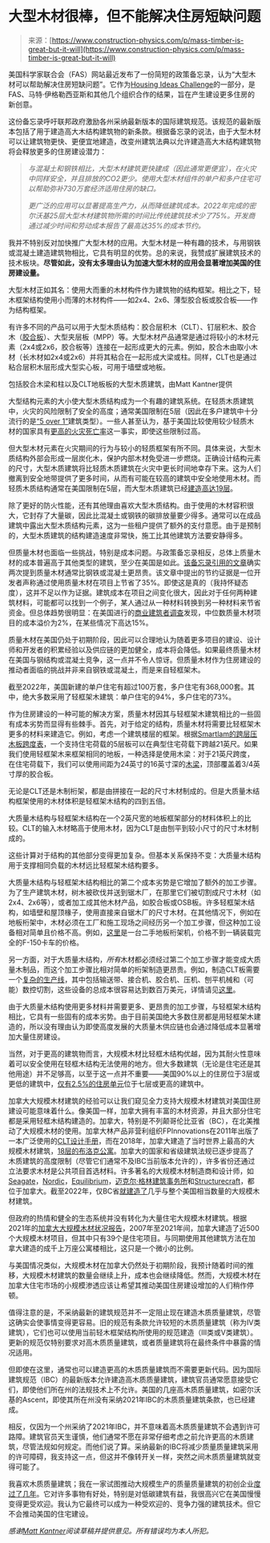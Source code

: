 <!--yml

category: 未分类

date: 2024-05-27 14:54:39

-->

# 大型木材很棒，但不能解决住房短缺问题

> 来源：[https://www.construction-physics.com/p/mass-timber-is-great-but-it-will](https://www.construction-physics.com/p/mass-timber-is-great-but-it-will)

美国科学家联合会（FAS）网站最近发布了一份简短的政策备忘录，认为“大型木材可以帮助解决住房短缺问题”。它作为[Housing Ideas Challenge](https://www.slowboring.com/p/your-best-ideas-on-increasing-housing)的一部分，是FAS、马特·伊格勒西亚斯和其他几个组织合作的结果，旨在产生建设更多住房的新创意。

这份备忘录呼吁联邦政府激励各州采纳最新版本的国际建筑规范。该规范的最新版本包括了用于建造高大木结构建筑物的新条款。根据备忘录的说法，由于大型木材可以让建筑物更快、更便宜地建造，改变州建筑法典以允许建造高大木结构建筑物将会释放更多的住房建设潜力：

> *与混凝土和钢铁相比，大型木材建筑更快建成（因此通常更便宜），在火灾中同样安全，并且排放的CO2更少。使用大型木材组件的单户和多户住宅可以帮助弥补730万套经济适用住房的缺口。*
> 
> *更广泛的应用可以显著提高生产力，从而降低建筑成本。2022年完成的密尔沃基25层大型木材建筑物所需的时间比传统建筑技术少了75%。开发商通过减少时间和劳动成本报告了最高达35%的成本节约。*

我并不特别反对加快推广大型木材的应用。大型木材是一种有趣的技术，与用钢铁或混凝土建造建筑物相比，它具有明显的优势。总的来说，我赞成扩展建筑技术的技术板块。**尽管如此，没有太多理由认为加速大型木材的应用会显著增加美国的住房建设量。**

大型木材正如其名：使用大而重的木材构件作为建筑物的结构框架。相比之下，轻木框架结构使用小而薄的木材构件——如2x4、2x6、薄型胶合板或胶合板——作为结构框架。

有许多不同的产品可以用于大型木质结构：胶合层积木（CLT）、钉层积木、胶合木（[胶合板](https://en.wikipedia.org/wiki/Glued_laminated_timber)）、大型夹层板（MPP）等。大型木材产品通常是通过将较小的木材元素（2x4或2x6，胶合板等）连接在一起形成更大的元素。例如，胶合木由取小木材（长木材如2x4或2x6）并将其粘合在一起形成大梁或柱。同样，CLT也是通过粘合层积木层形成大型实心板，可用于墙壁或地板。

包括胶合木梁和柱以及CLT地板板的大型木质建筑，由Matt Kantner提供

大型结构元素的大小使大型木质结构成为一个有趣的建筑系统。在轻质木质建筑中，火灾的风险限制了安全的高度；通常美国限制在5层（因此在多户建筑中十分流行的是[“5 over 1”](https://en.wikipedia.org/wiki/5-over-1)建筑类型）。一些人甚至认为，基于美国比较使用较少轻质木材的国家具有[更高的火灾死亡率](https://www.construction-physics.com/p/wood-construction-and-the-risk-of)这一事实，即使这些限制过高。

但大型木材元素在火灾期间的行为与较小的轻质框架有所不同。具体来说，大型木质结构外部会形成一层炭化木，保护内部木材免受进一步燃烧。正确设计结构元素的尺寸，大型木质建筑将比轻质木质建筑在火灾中更长时间地幸存下来。这为人们撤离到安全地带提供了更多时间，从而有可能在较高的建筑中安全地使用木材。而轻质木质结构通常在美国限制在5层，而大型木质建筑已经[建造高达19层](https://www.thorntontomasetti.com/project/ascent)。

除了更好的防火性能，还有其他理由喜欢大型木质结构。由于使用的木材容积很大，它封存了大量碳，因此比混凝土或钢铁的碳排放量要少得多。通常可以在成品建筑中露出大型木质结构元素，这为一些租户提供了额外的支付意愿。由于是预制的，大型木质建筑的结构建造速度非常快，施工比其他建筑方法要安静得多。

但质量木材也面临一些挑战，特别是成本问题。与政策备忘录相反，总体上质量木材的成本普遍高于其他类型的建筑，至少在美国是如此。[该备忘录引用的文章](https://warrington.ufl.edu/due-diligence/2023/03/01/mass-timber-primed-for-wider-use/)确实两次提到质量木材通常比钢铁或混凝土更昂贵。该文章中提出的节约证据是一位开发者声称通过使用质量木材在项目上节省了35%。即使这是真的（我持怀疑态度），这并不足以作为证据。建筑成本在项目之间变化很大，因此对于任何两种建筑材料，可能都可以找到一个例子，某人通过从一种材料转换到另一种材料来节省资金。但总体趋势很明显：在美国进行的[商业建筑者调查](https://timberfinance.ch/wp-content/uploads/2023/05/2023-International-Mass-Timber-Report_Faster-Download-1.pdf)发现，中位数质量木材项目的成本溢价为2%，在某些情况下高达15%。

质量木材在美国仍处于初期阶段，因此可以合理地认为随着更多项目的建设、设计师和开发者的积累经验以及供应链的更加健全，成本将会降低。如果最终质量木材在美国与钢结构或混凝土竞争，这一点并不令人惊讶。但质量木材作为住房建设的推动者面临的挑战并非来自钢铁或混凝土，而是来自轻框架木。

截至2022年，美国新建的单户住宅有超过100万套，多户住宅有368,000套。其中，绝大多数采用了轻框架木建筑：单户住宅的94%，多户住宅的73%。

作为住房建设的一种可能的解决方案，质量木材因其与轻框架木建筑相比的一些固有成本劣势而显得有些棘手。首先，对于给定的结构，质量木材将需要比轻框架木更多的材料来建造它。例如，考虑一个建筑楼层的框架。根据[Smartlam的跨层压木板跨度表](https://www.smartlam.com/wp-content/uploads/2020/06/SmartLam-2020-Cross-Laminated-Timber-Specification-Guide_June_compressed.pdf)，一个支持住宅荷载的5层板可以在典型住宅荷载下跨越21英尺。如果我们使用轻框架木来框架相同的地板，一种选择是使用木梁：对于21英尺跨度，在住宅荷载下，我们可以使用间距为24英寸的16英寸深的[木梁](https://alpineitw.com/wp-content/uploads/2020/09/floor-truss-guide-compressed2.pdf)，顶部覆盖着3/4英寸厚的胶合板。

无论是CLT还是木制桁架，都是由拼接在一起的尺寸木材制成的。但是大质量木结构框架使用的木材体积是轻框架木结构的四到五倍。

大质量木结构与轻框架木结构在一个2英尺宽的地板框架部分的材料体积上的比较。CLT的输入木材略高于使用木材，因为CLT是由刨平到较小尺寸的尺寸木材制成的。

这些计算对于结构的其他部分变得更加复杂。但基本关系保持不变：大质量木结构用于支撑相同负载的木材远比轻框架木结构要多。

大质量木结构与轻框架木结构相比的第二个成本劣势是它增加了额外的加工步骤。为了生产建筑木材，树木被砍伐并送到锯木厂，在那里它们被切割成尺寸木材（如2x4、2x6等），或者加工成其他木材产品，如胶合板或OSB板。许多轻框架木结构，如墙壁和屋顶椽子，使用直接来自锯木厂的尺寸木材。在其他情况下，例如在地板桁架中，木材必须在工厂和施工现场之间经历另一个加工步骤，但这种加工设备相对简单且价格不高。例如，[这里](https://www.woodtechsystems.com/product/2003-alpine-floormaster-floor-truss-machine/)是一台二手地板桁架机，价格不到一辆装载完全的F-150卡车的价格。

另一方面，对于大质量木结构，*所有*木材都必须经过第二个加工步骤才能变成大质量木制品，而这个加工步骤比相对简单的桁架制造更昂贵。例如，制造CLT板需要一个[复杂的生产线](https://kallesoemachinery.com/system-solutions/clt-system-solutions/)，其中包括输送带、接合机、胶合机、压机、刨平机械和（可能）数控切割，这些设备的总成本很容易达到数百万美元，详情请见[这里](http://www.wooddesignandbuilding.com/the-evolution-of-clt-manufacturing-in-north-america/)。

由于大质量木结构使用更多材料并需要更多、更昂贵的加工步骤，与轻框架木结构相比，它具有一些固有的成本劣势。由于目前美国绝大多数住房都是用轻框架木建造的，所以没有理由认为即使高度发展的大质量木供应链也会通过降低成本显著增加大量住房建设。

当然，对于更高的建筑物而言，大规模木材比轻框木结构优越，因为其耐火性意味着可以安全使用在轻框木结构无法使用的地方。但大多数建筑（无论是住宅还是其他用途）并不足够高，以至于这一点并不重要——美国90%以上的住房位于3层或更低的建筑中，[仅有2.5%的住房单元](https://www.construction-physics.com/p/every-building-in-america-an-analysis)位于七层或更高的建筑中。

加拿大大规模木材建筑的经验可以让我们窥见全力支持大规模木材建筑对美国住房建设可能意味着什么。像美国一样，加拿大拥有丰富的木材资源，并且大部分住宅都是采用轻框木结构建造的。加拿大，特别是不列颠哥伦比亚省（BC），在北美推动了大规模木材的使用。加拿大林产品非营利组织FPInnovations在2011年出版了一本广泛使用的[CLT设计手册](https://web.fpinnovations.ca/download/clt-handbook-2019-full-edition/)，而在2018年，加拿大建造了当时世界上最高的大规模木材建筑，[18层的布洛克公寓](https://www.thinkwood.com/construction-projects/brock-commons-tallwood-house)。加拿大的国家和省级建筑法规已逐步提高了木质建筑的高度限制（尽管它们通常不及IBC当前版本允许的），许多省份还通过立法要求木材是公共项目首选材料。许多著名的大规模木材制造商和设计师，如[Seagate](https://seagatemasstimber.com/)，[Nordic](https://www.nordic.ca/en)，[Equilibrium](https://eqcanada.com/)，[迈克尔·格林建筑事务所](https://mg-architecture.ca/)和[Structurecraft](https://structurecraft.com/)，都位于加拿大。截至2022年，仅BC省[就建造了](https://www.thinkwood.com/construction-projects/brock-commons-tallwood-house)几乎与整个美国相当数量的大规模木材建筑。

但政府的热情和健全的生态系统并没有转化为大量住宅大规模木材建筑。根据2021年的[加拿大大规模木材状况报告](https://d1ied5g1xfgpx8.cloudfront.net/pdfs/40364.pdf)，2007年至2021年间，加拿大建造了近500个大规模木材项目，但其中只有39个是住宅项目。与同期使用其他建筑方法在加拿大建造的成千上万座公寓楼相比，这只是一个微小的比例。

与美国情况类似，大规模木材在加拿大仍然处于初期阶段，我预计随着时间的推移，大规模木材建筑的数量会继续上升，成本也会继续降低。然而，大规模木材在加拿大住宅市场的小规模渗透应该让希望其推动美国住房建设增加的人们稍作停顿。

值得注意的是，不采纳最新的建筑规范并不一定阻止现在建造木质质量建筑，尽管这确实会使事情变得更容易。旧的规范有条款允许较短的木质质量建筑（称为IV类建筑），它们也可以使用当前轻木框架结构所使用的规范建造（III类或V类建筑）。更新的规范仅特别要求对高木质质量建筑，或者质量建筑将在最终条件中暴露的情况适用。

但即使在这里，通常也可以建造更高的木质质量建筑而不需要更新代码。因为国际建筑规范（IBC）的最新版本允许建造高木质质量建筑，建筑官员通常愿意接受它们，即使他们所在州的法规技术上不允许。美国的几座高木质质量建筑，如密尔沃基的Ascent，即使其所在州没有采纳2021年IBC的木质质量建筑条款，也已经建成。

相反，仅因为一个州采纳了2021年IBC，并不意味着高木质质量建筑不会遇到许可路障。建筑官员天生谨慎，他们通常不愿在非常仔细考虑之前允许更高的木质建筑，尽管法规如何规定。而他们说了算。采纳最新的IBC将减少质量质量建筑采用的许可障碍，我支持这一点，但这并不像转开关一样，突然之间木质质量建筑就变得可能了。

我喜欢木质质量建筑；我在一家试图推动大规模生产的质量质量建筑的初创企业[度过了几年](https://www.construction-physics.com/p/another-day-in-katerradise)。它对许多事物有好处，特别是对低碳建筑有益，我很高兴它在美国慢慢变得更受欢迎。我认为它最终可以成为一种受欢迎的、竞争力强的建筑技术。但它不会推动美国的住宅建设。

*感谢[Matt Kantner](https://eqcanada.com/)阅读草稿并提供意见。所有错误均为本人所犯。*
